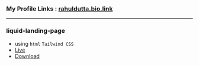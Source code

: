 ### My Profile Links : [rahuldutta.bio.link](https://rahuldutta.bio.link)

---
### liquid-landing-page
  - using `html` `Tailwind CSS`
  - [Live](https://irahuldutta02.github.io/web-dev-projects-01/liquid-landing-page/dist/)
  - [Download](https://minhaskamal.github.io/DownGit/#/home?url=https://github.com/irahuldutta02/web-dev-projects-01/tree/main/liquid-landing-page)